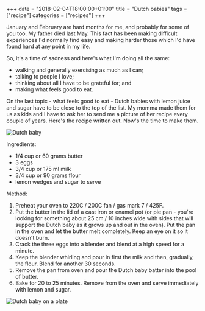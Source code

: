 +++
date = "2018-02-04T18:00:00+01:00"
title = "Dutch babies"
tags = ["recipe"]
categories = ["recipes"]
+++

January and February are hard months for me, and probably for some of you too. My father died last May. This fact has been making difficult experiences I'd normally find easy and making harder those which I'd have found hard at any point in my life.

So, it's a time of sadness and here's what I'm doing all the same:

* walking and generally exercising as much as I can;
* talking to people I love;
* thinking about all I have to be grateful for; and
* making what feels good to eat.

On the last topic - what feels good to eat - Dutch babies with lemon juice and sugar have to be close to the top of the list. My momma made them for us as kids and I have to ask her to send me a picture of her recipe every couple of years. Here's the recipe written out. Now's the time to make them.

![Dutch baby](/images/dutch-baby.jpg)

Ingredients:

* 1/4 cup or 60 grams butter
* 3 eggs
* 3/4 cup or 175 ml milk
* 3/4 cup or 90 grams flour
* lemon wedges and sugar to serve

Method:

1. Preheat your oven to 220C / 200C fan / gas mark 7 / 425F.
2. Put the butter in the lid of a cast iron or enamel pot (or pie pan - you're looking for something about 25 cm / 10 inches wide with sides that will support the Dutch baby as it grows up and out in the oven). Put the pan in the oven and let the butter melt completely. Keep an eye on it so it doesn't burn.
3. Crack the three eggs into a blender and blend at a high speed for a minute.
4. Keep the blender whirling and pour in first the milk and then, gradually, the flour. Blend for another 30 seconds.
5. Remove the pan from oven and pour the Dutch baby batter into the pool of butter.
6. Bake for 20 to 25 minutes. Remove from the oven and serve immediately with lemon and sugar.


![Dutch baby on a plate](/images/dutch-baby-plate.jpg)
